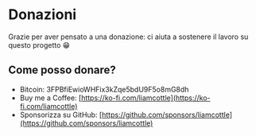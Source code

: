 # Donazioni

Grazie per aver pensato a una donazione: ci aiuta a sostenere il lavoro su questo progetto 😁

## Come posso donare?

- Bitcoin: 3FPBfiEwioWHFix3kZqe5bdU9F5o8mG8dh
- Buy me a Coffee: [https://ko-fi.com/liamcottle](https://ko-fi.com/liamcottle)
- Sponsorizza su GitHub: [https://github.com/sponsors/liamcottle](https://github.com/sponsors/liamcottle)
